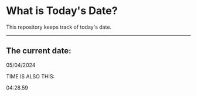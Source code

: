 # What is Today's Date?
This repository keeps track of today's date.
* * *
 
## The current date:  
 05/04/2024 
  
  
 TIME IS ALSO THIS: 
  
 04:28.59 
  
  
